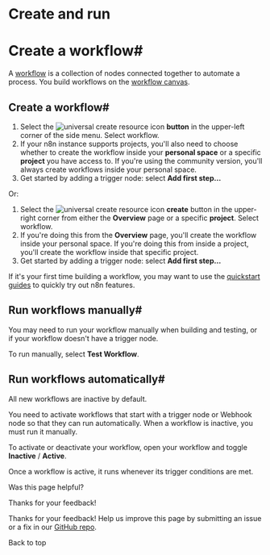 # Create and run

[ ](https://github.com/n8n-io/n8n-docs/edit/main/docs/workflows/create.md "Edit this page")

# Create a workflow#

A [workflow](../../glossary/#workflow-n8n) is a collection of nodes connected together to automate a process. You build workflows on the [workflow canvas](../../glossary/#canvas-n8n).

## Create a workflow#

  1. Select the ![universal create resource icon](../../_images/common-icons/universal-resource-button.png) **button** in the upper-left corner of the side menu. Select workflow.
  2. If your n8n instance supports projects, you'll also need to choose whether to create the workflow inside your **personal space** or a specific **project** you have access to. If you're using the community version, you'll always create workflows inside your personal space.
  3. Get started by adding a trigger node: select **Add first step...**



Or:

  1. Select the ![universal create resource icon](../../_images/common-icons/universal-resource-button.png) **create** button in the upper-right corner from either the **Overview** page or a specific **project**. Select workflow.
  2. If you're doing this from the **Overview** page, you'll create the workflow inside your personal space. If you're doing this from inside a project, you'll create the workflow inside that specific project.
  3. Get started by adding a trigger node: select **Add first step...**



If it's your first time building a workflow, you may want to use the [quickstart guides](../../try-it-out/) to quickly try out n8n features.

## Run workflows manually#

You may need to run your workflow manually when building and testing, or if your workflow doesn't have a trigger node. 

To run manually, select **Test Workflow**.

## Run workflows automatically#

All new workflows are inactive by default.

You need to activate workflows that start with a trigger node or Webhook node so that they can run automatically. When a workflow is inactive, you must run it manually.

To activate or deactivate your workflow, open your workflow and toggle **Inactive** / **Active**.

Once a workflow is active, it runs whenever its trigger conditions are met.

Was this page helpful? 

Thanks for your feedback! 

Thanks for your feedback! Help us improve this page by submitting an issue or a fix in our [GitHub repo](https://github.com/n8n-io/n8n-docs). 

Back to top 
